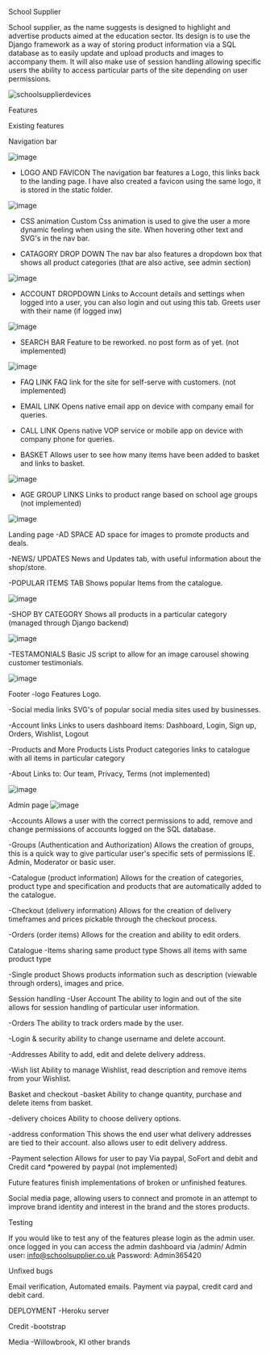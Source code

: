 School Supplier

School supplier, as the name suggests is designed to highlight and advertise products aimed at the education sector.
Its design is to use the Django framework as a way of storing product information via a SQL database as to easily update and upload products and images to accompany them. 
It will also make use of session handling allowing specific users the ability to access particular parts of the site depending on user permissions. 

![schoolsupplierdevices](https://user-images.githubusercontent.com/73948537/132665178-7f5a8bdd-1474-4276-8f9e-71113f7f9e7d.png)

Features

Existing features

Navigation bar

![image](https://user-images.githubusercontent.com/73948537/132666895-fd8a5dc7-5de1-45b6-96ec-2ace97d60409.png)

- LOGO AND FAVICON
The navigation bar features a Logo, this links back to the landing page.
I have also created a favicon using the same logo, it is stored in the static folder.

![image](https://user-images.githubusercontent.com/73948537/132666956-82bd29b9-1fbb-4bbe-9a5e-3fcbff0d570b.png)

- CSS animation
Custom Css animation is used to give the user a more dynamic feeling when using the site.
When hovering other text and SVG's in the nav bar.

- CATAGORY DROP DOWN
The nav bar also features a dropdown box that shows all product categories (that are also active, see admin section)

![image](https://user-images.githubusercontent.com/73948537/132667035-31fcd283-b760-40fc-afdb-24d093f331bf.png)

- ACCOUNT DROPDOWN
Links to Account details and settings when logged into a user, you can also login and out using this tab. Greets user with their name (if logged inw)

![image](https://user-images.githubusercontent.com/73948537/132667096-4840bb0c-eb08-4625-a6c6-1a73afd6dc4a.png)


- SEARCH BAR
Feature to be reworked. no post form as of yet. (not implemented)

![image](https://user-images.githubusercontent.com/73948537/132667514-cb1bb8e7-d81a-4c15-8c0c-03664111ec89.png)

- FAQ LINK
FAQ link for the site for self-serve with customers. (not implemented)

- EMAIL LINK
Opens native email app on device with company email for queries. 

- CALL LINK
Opens native VOP service or mobile app on device with company phone for queries. 

- BASKET
Allows user to see how many items have been added to basket and links to basket.

![image](https://user-images.githubusercontent.com/73948537/132667619-4baf756e-37df-4d99-93bd-5c82109a374e.png)

- AGE GROUP LINKS
Links to product range based on school age groups (not implemented)

![image](https://user-images.githubusercontent.com/73948537/132667737-cf0584b0-4820-4213-ba98-8be82b438355.png)

Landing page
-AD SPACE
AD space for images to promote products and deals.

-NEWS/ UPDATES 
News and Updates tab, with useful information about the shop/store.

-POPULAR ITEMS TAB
Shows popular Items from the catalogue. 

![image](https://user-images.githubusercontent.com/73948537/132667786-4ec18d79-70a3-49d5-a710-19a74e247f6a.png)
 
-SHOP BY CATEGORY
Shows all products in a particular category (managed through Django backend)

![image](https://user-images.githubusercontent.com/73948537/132667842-356394be-7658-4240-952c-b4f778cbd35a.png)

-TESTAMONIALS
Basic JS script to allow for an image carousel showing customer testimonials.

![image](https://user-images.githubusercontent.com/73948537/132668193-d1615512-8a1b-4f50-bd8b-f12c926f1ca4.png)

Footer
-logo
Features Logo.

-Social media links
SVG's of popular social media sites used by businesses.

-Account links
Links to users dashboard items: Dashboard, Login, Sign up, Orders, Wishlist, Logout

-Products and More Products
Lists Product categories links to catalogue with all items in particular category

-About 
Links to: Our team, Privacy, Terms (not implemented)

![image](https://user-images.githubusercontent.com/73948537/132668233-c30194d5-e442-42ad-be6a-78719977847b.png)

Admin page
![image](https://user-images.githubusercontent.com/73948537/132669960-93fa9757-f5d4-465a-8efb-1ea594dd6429.png)


-Accounts
Allows a user with the correct permissions to add, remove and change permissions of accounts logged on the SQL database.

-Groups (Authentication and Authorization)
Allows the creation of groups, this is a quick way to give particular user's specific sets of permissions IE. Admin, Moderator or basic user.

-Catalogue (product information)
Allows for the creation of categories, product type and specification and products that are automatically added to the catalogue.

-Checkout (delivery information)
Allows for the creation of delivery timeframes and prices pickable through the checkout process.

-Orders (order items)
Allows for the creation and ability to edit orders.

Catalogue
-Items sharing same product type
Shows all items with same product type

-Single product
Shows products information such as description (viewable through orders), images and price. 


Session handling
-User Account
The ability to login and out of the site allows for session handling of particular user information.

-Orders
The ability to track orders made by the user.

-Login & security
ability to change username and delete account.

-Addresses
Ability to add, edit and delete delivery address.

-Wish list
Ability to manage Wishlist, read description and remove items from your Wishlist. 

Basket and checkout
-basket
Ability to change quantity, purchase and delete items from basket. 

-delivery choices
Ability to choose delivery options.

-address conformation
This shows the end user what delivery addresses are tied to their account. also allows user to edit delivery address.  

-Payment selection
Allows for user to pay Via paypal, SoFort and debit and Credit card *powered by paypal (not implemented)

Future features
finish implementations of broken or unfinished features.

Social media page, allowing users to connect and promote in an attempt to improve brand identity and interest in the brand and the stores products.

Testing

If you would like to test any of the features please login as the admin user. once logged in you can access the admin dashboard via /admin/
Admin user: info@schoolsupplier.co.uk 
Password: Admin365420

Unfixed bugs 

Email verification, Automated emails.
Payment via paypal, credit card and debit card.

DEPLOYMENT
-Heroku server

Credit
-bootstrap

Media
-Willowbrook, KI other brands

